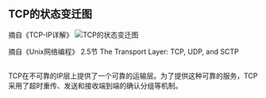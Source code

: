 



## TCP的状态变迁图
摘自《TCP-IP详解》
<image title="TCP的状态变迁图" src="/images/raw/TCP%E7%9A%84%E7%8A%B6%E6%80%81%E5%8F%98%E8%BF%81%E5%9B%BE.PNG">


摘自《Unix网络编程》 2.5节 The Transport Layer: TCP, UDP, and SCTP



##

TCP在不可靠的IP层上提供了一个可靠的运输层。为了提供这种可靠的服务，TCP采用了超时重传、发送和接收端到端的确认分组等机制。
